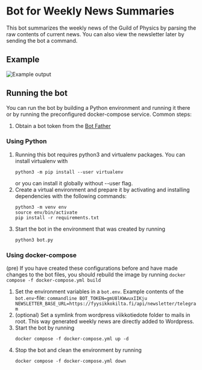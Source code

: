 # Bot for Weekly News Summaries

This bot summarizes the weekly news of the Guild of Physics by parsing the raw contents of current news. You can also view the newsletter later by sending the bot a command.

## Example

![Example output](https://user-images.githubusercontent.com/7860886/129439552-33341bc9-7403-4da5-89c2-40a85424ce04.png)

## Running the bot

You can run the bot by building a Python environment and running it there or by running the preconfigured docker-compose service.
Common steps:

1. Obtain a bot token from the [Bot Father](https://t.me/botfather)

### Using Python

1. Running this bot requires python3 and virtualenv packages. You can install virtualenv with
   ```commandline
   python3 -m pip install --user virtualenv
   ```
   or you can install it globally without --user flag.
2. Create a virtual environment and prepare it by activating and installing dependencies with the following commands:
   ```commandline
   python3 -m venv env
   source env/bin/activate
   pip install -r requirements.txt
   ```
3. Start the bot in the environment that was created by running
   ```commandline
   python3 bot.py
   ```

### Using docker-compose

(pre) If you have created these configurations before and have made changes to the bot files, you should rebuild the image by running
`docker compose -f docker-compose.yml build`

1. Set the environment variables in a `bot.env`.
   Example contents of the `bot.env`-file:
   `commandline
BOT_TOKEN=gmU8lKWwuxIIKju
NEWSLETTER_BASE_URL=https://fyysikkokilta.fi/api/newsletter/telegram
`
2. (optional) Set a symlink from wordpress viikkotiedote folder to mails in root. This way generated weekly news are directly added to Wordpress.
3. Start the bot by running
   ```commandline
   docker compose -f docker-compose.yml up -d
   ```
4. Stop the bot and clean the environment by running
   ```commandline
   docker compose -f docker-compose.yml down
   ```
